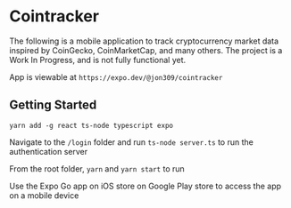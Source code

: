 # Cointracker

The following is a mobile application to track cryptocurrency market data inspired by CoinGecko, CoinMarketCap, and many others. The project is a Work In Progress, and is not fully functional yet. 

App is viewable at `https://expo.dev/@jon309/cointracker`

## Getting Started

```
yarn add -g react ts-node typescript expo
```

Navigate to the `/login` folder and run `ts-node server.ts` to run the authentication server

From the root folder, `yarn` and `yarn start` to run

Use the Expo Go app on iOS store on Google Play store to access the app on a mobile device
